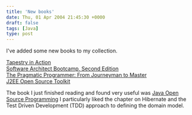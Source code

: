 ```yaml
---
title: 'New books'
date: Thu, 01 Apr 2004 21:45:30 +0000
draft: false
tags: [Java]
type: post
---
```


I've added some new books to my collection.

[Tapestry in Action](http://www.amazon.com/exec/obidos/tg/detail/-/1932394117/qid=1080873665/sr=8-1/ref=sr_8_xs_ap_i1_xgl14/104-1440876-9828704?v=glance&s=books&n=507846)  
[Software Architect Bootcamp, Second Edition](http://www.amazon.com/exec/obidos/tg/detail/-/0131412272/qid=1080873741/sr=1-1/ref=sr_1_1/104-1440876-9828704?v=glance&s=books)  
[The Pragmatic Programmer: From Journeyman to Master](http://www.amazon.com/exec/obidos/ASIN/020161622X/qid=1080873781/sr=2-1/ref=sr_2_1/104-1440876-9828704)  
[J2EE Open Source Toolkit](http://www.amazon.com/exec/obidos/tg/detail/-/0471444359/qid=1080873840/sr=1-1/ref=sr_1_1/104-1440876-9828704?v=glance&s=books)

The book I just finished reading and found very useful was [Java Open Source Programming](http://www.amazon.com/exec/obidos/tg/detail/-/0471463620/qid=1080873972/sr=1-1/ref=sr_1_1/104-1440876-9828704?v=glance&s=books) I particularly liked the chapter on Hibernate and the Test Driven Development (TDD) approach to defining the domain model.